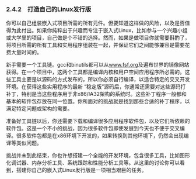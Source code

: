 ### 2.4.2　打造自己的Linux发行版

你可以自己组装嵌入式项目所需的所有元件。但要知道这样做的风险，以及是否值得为此付出。如果你纯粹出于兴趣而专注于嵌入式Linux，比如参与一个兴趣小组或大学里的项目，自己做是个不错的选择。然而，如果是做项目你就需要斟酌了，将项目所需的所有工具和实用程序组装在一起，并保证它们之间能够兼容是需要花费大量时间的。

新手需要一个工具链。gcc和binutils都可以从<a class="my_markdown" href="['http://www.fsf.org']">www.fsf.org</a>及遍布世界的镜像网站获得。在一个项目中，这两个工具都是编译内核和用户空间应用程序所必需的。这些工具主要是以源码的方式发布的，所以你必须自行编译，以适合特定的交叉开发环境。在获得这些实用程序的最新 “稳定版”源码后，你通常还需要对这些源码打补丁，特别是当这些程序用于非x86/IA32架构的系统时。这些补丁程序一般都和基本的软件包存放在同一位置。你所面对的挑战就是找到那些合适的补丁程序，以满足特定问题或架构的需要。

准备好工具链以后，你还需要下载和编译很多应用程序软件包，以及它们所依赖的软件包。这是一个不小的挑战，因为很多软件包即使发展到今天也不便于交叉编译。很多软件包都是在x86环境下开发的，如果转换到其他环境下，仍然会出现编译等类似问题。

挑战并未到此结束，你也许想搭建一个全能的开发环境，包含很多工具，比如图形化调试器、内存分析工具、系统跟踪和性能分析工具等。从这里的讨论你可以看到，搭建你自己的嵌入式Linux发行版是一项相当艰巨的任务。

